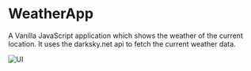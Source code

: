 # WeatherApp
A Vanilla JavaScript application which shows the weather of the current location. 
It uses the darksky.net api to fetch the current weather data.

![UI](https://user-images.githubusercontent.com/25545325/57294474-6f619a80-70e5-11e9-9a81-cf0fe331be41.png)
